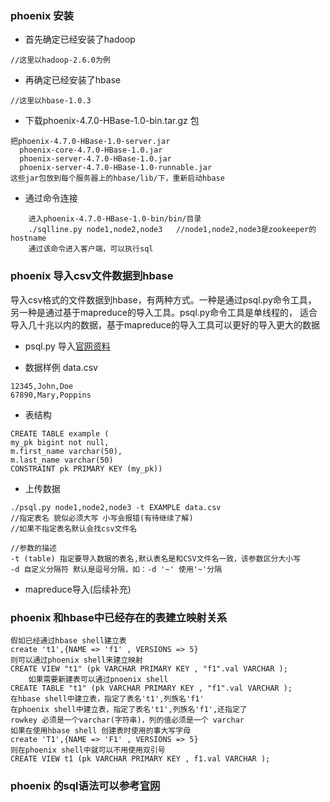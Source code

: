 ### phoenix 安装
* 首先确定已经安装了hadoop  
```
//这里以hadoop-2.6.0为例
```
* 再确定已经安装了hbase   
```
//这里以hbase-1.0.3
```
* 下载phoenix-4.7.0-HBase-1.0-bin.tar.gz 包
```
把phoenix-4.7.0-HBase-1.0-server.jar
  phoenix-core-4.7.0-HBase-1.0.jar
  phoenix-server-4.7.0-HBase-1.0.jar
  phoenix-server-4.7.0-HBase-1.0-runnable.jar
这些jar包放到每个服务器上的hbase/lib/下，重新启动hbase
```
    
* 通过命令连接
```
    进入phoenix-4.7.0-HBase-1.0-bin/bin/目录
    ./sqlline.py node1,node2,node3   //node1,node2,node3是zookeeper的hostname
    通过该命令进入客户端，可以执行sql
```
### phoenix 导入csv文件数据到hbase
导入csv格式的文件数据到hbase，有两种方式。一种是通过psql.py命令工具，
另一种是通过基于mapreduce的导入工具。psql.py命令工具是单线程的，
适合导入几十兆以内的数据，基于mapreduce的导入工具可以更好的导入更大的数据
* psql.py 导入[官网资料](http://phoenix.apache.org/bulk_dataload.html)
+ 数据样例 data.csv
```
12345,John,Doe
67890,Mary,Poppins
```
+ 表结构
```
CREATE TABLE example (
my_pk bigint not null,
m.first_name varchar(50),
m.last_name varchar(50) 
CONSTRAINT pk PRIMARY KEY (my_pk))
```
+ 上传数据
```
./psql.py node1,node2,node3 -t EXAMPLE data.csv
//指定表名 貌似必须大写 小写会报错(有待继续了解)
//如果不指定表名默认会找csv文件名

//参数的描述
-t (table) 指定要导入数据的表名,默认表名是和CSV文件名一致，该参数区分大小写
-d 自定义分隔符 默认是逗号分隔，如：-d '~' 使用'~'分隔
```
* mapreduce导入(后续补充)

### phoenix 和hbase中已经存在的表建立映射关系

```
假如已经通过hbase shell建立表
create 't1',{NAME => 'f1' , VERSIONS => 5}
则可以通过phoenix shell来建立映射
CREATE VIEW "t1" (pk VARCHAR PRIMARY KEY , "f1".val VARCHAR );
    如果需要新建表可以通过pnoenix shell
CREATE TABLE "t1" (pk VARCHAR PRIMARY KEY , "f1".val VARCHAR );
在hbase shell中建立表，指定了表名't1',列族名'f1'
在phoenix shell中建立表，指定了表名't1',列族名'f1',还指定了
rowkey 必须是一个varchar(字符串)，列的值必须是一个 varchar
如果在使用hbase shell 创建表时使用的事大写字母
create 'T1',{NAME => 'F1' , VERSIONS => 5}
则在phoenix shell中就可以不用使用双引号
CREATE VIEW t1 (pk VARCHAR PRIMARY KEY , f1.val VARCHAR );
```

### phoenix 的sql语法可以参考[官网](http://phoenix.apache.org/language/index.html)


    
    